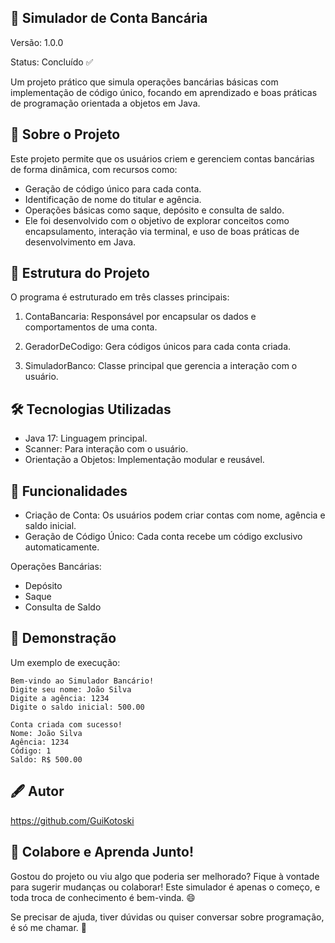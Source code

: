 ## 🚀 Simulador de Conta Bancária
Versão: 1.0.0

Status: Concluído ✅

Um projeto prático que simula operações bancárias básicas com implementação de código único, focando em aprendizado e boas práticas de programação orientada a objetos em Java.

## 📝 Sobre o Projeto

Este projeto permite que os usuários criem e gerenciem contas bancárias de forma dinâmica, com recursos como:

- Geração de código único para cada conta.
- Identificação de nome do titular e agência.
- Operações básicas como saque, depósito e consulta de saldo.
- Ele foi desenvolvido com o objetivo de explorar conceitos como encapsulamento, interação via terminal, e uso de boas práticas de desenvolvimento em Java.

## 📂 Estrutura do Projeto
O programa é estruturado em três classes principais:

1. ContaBancaria:  Responsável por encapsular os dados e comportamentos de uma conta.

2. GeradorDeCodigo:  Gera códigos únicos para cada conta criada.

3. SimuladorBanco:  Classe principal que gerencia a interação com o usuário.


## 🛠️ Tecnologias Utilizadas

- Java 17: Linguagem principal.
- Scanner: Para interação com o usuário.
- Orientação a Objetos: Implementação modular e reusável.

## 🎯 Funcionalidades

- Criação de Conta: Os usuários podem criar contas com nome, agência e saldo inicial.
- Geração de Código Único: Cada conta recebe um código exclusivo automaticamente.

Operações Bancárias:

- Depósito
- Saque
- Consulta de Saldo

## 🌟 Demonstração

Um exemplo de execução:

```
Bem-vindo ao Simulador Bancário!
Digite seu nome: João Silva
Digite a agência: 1234
Digite o saldo inicial: 500.00

Conta criada com sucesso!
Nome: João Silva
Agência: 1234
Código: 1
Saldo: R$ 500.00
```

## 🖋️ Autor
https://github.com/GuiKotoski 

## 🤝 Colabore e Aprenda Junto!
Gostou do projeto ou viu algo que poderia ser melhorado? Fique à vontade para sugerir mudanças ou colaborar! Este simulador é apenas o começo, e toda troca de conhecimento é bem-vinda. 😄

Se precisar de ajuda, tiver dúvidas ou quiser conversar sobre programação, é só me chamar. 🚀
